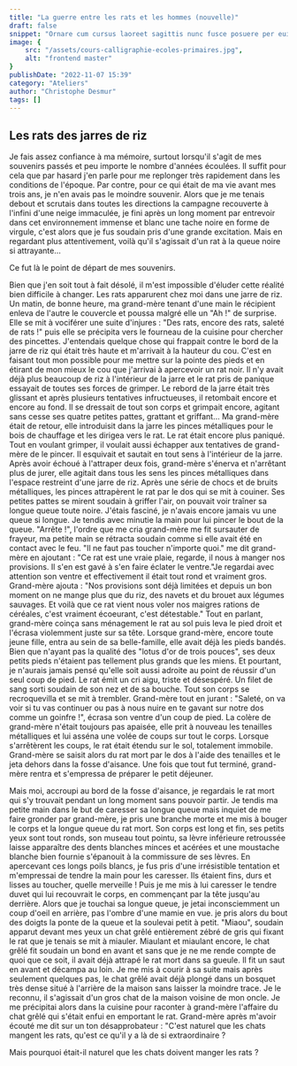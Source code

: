 ```yaml
---
title: "La guerre entre les rats et les hommes (nouvelle)"
draft: false
snippet: "Ornare cum cursus laoreet sagittis nunc fusce posuere per euismod dis vehicula a, semper fames lacus maecenas dictumst pulvinar neque enim non potenti. Torquent hac sociosqu eleifend potenti."
image: {
    src: "/assets/cours-calligraphie-ecoles-primaires.jpg",
    alt: "frontend master"
}
publishDate: "2022-11-07 15:39"
category: "Ateliers"
author: "Christophe Desmur"
tags: []
---
```



## Les rats des jarres de riz

Je fais assez confiance à ma mémoire, surtout lorsqu'il s'agit de mes souvenirs passés et peu importe le nombre d'années écoulées. Il suffit pour cela que par hasard j'en parle pour me replonger très rapidement dans les conditions de l'époque. Par contre, pour ce qui était de ma vie avant mes trois ans, je n'en avais pas le moindre souvenir. Alors que je me tenais debout et scrutais dans toutes les directions la campagne recouverte à l'infini d'une neige immaculée, je fini après un long moment par entrevoir dans cet environnement immense et blanc une tache noire en forme de virgule, c'est alors que je fus soudain pris d'une grande excitation. Mais en regardant plus attentivement, voilà qu'il s'agissait d'un rat à la queue noire si attrayante...

Ce fut là le point de départ de mes souvenirs.

Bien que j'en soit tout à fait désolé, il m'est impossible d'éluder cette réalité bien difficile à changer. Les rats apparurent chez moi dans une jarre de riz. Un matin, de bonne heure, ma grand-mère tenant d'une main le récipient enleva de l'autre le couvercle et poussa malgré elle un "Ah !" de surprise. Elle se mit à vociférer une suite d'injures : "Des rats, encore des rats, saleté de rats !" puis elle se précipita vers le fourneau de la cuisine pour chercher des pincettes. J'entendais quelque chose qui frappait contre le bord de la jarre de riz qui était très haute et m'arrivait à la hauteur du cou. C'est en faisant tout mon possible pour me mettre sur la pointe des pieds et en étirant de mon mieux le cou que j'arrivai à apercevoir un rat noir. Il n'y avait déjà plus beaucoup de riz à l'intérieur de la jarre et le rat pris de panique essayait de toutes ses forces de grimper. Le rebord de la jarre était très glissant et après plusieurs tentatives infructueuses, il retombait encore et encore au fond. Il se dressait de tout son corps et grimpait encore, agitant sans cesse ses quatre petites pattes, grattant et griffant... Ma grand-mère était de retour, elle introduisit dans la jarre les pinces métalliques pour le bois de chauffage et les dirigea vers le rat. Le rat était encore plus paniqué. Tout en voulant grimper, il voulait aussi échapper aux tentatives de grand-mère de le pincer. Il esquivait et sautait en tout sens à l'intérieur de la jarre. Après avoir échoué à l'attraper deux fois, grand-mère s'énerva et n'arrêtant plus de jurer, elle agitait dans tous les sens les pinces métalliques dans l'espace restreint d'une jarre de riz. Après une série de chocs et de bruits métalliques, les pinces attrapèrent le rat par le dos qui se mit à couiner. Ses petites pattes se mirent soudain à griffer l'air, on pouvait voir traîner sa longue queue toute noire. J'étais fasciné, je n'avais encore jamais vu une queue si longue. Je tendis avec minutie la main pour lui pincer le bout de la queue. "Arrête !", l'ordre que me cria grand-mère me fit sursauter de frayeur, ma petite main se rétracta soudain comme si elle avait été en contact avec le feu. "Il ne faut pas toucher n'importe quoi." me dit grand-mère en ajoutant : "Ce rat est une vraie plaie, regarde, il nous à manger nos provisions. Il s'en est gavé à s'en faire éclater le ventre."Je regardai avec attention son ventre et effectivement il était tout rond et vraiment gros. Grand-mère ajouta : "Nos provisions sont déjà limitées et depuis un bon moment on ne mange plus que du riz, des navets et du brouet aux légumes sauvages. Et voilà que ce rat vient nous voler nos maigres rations de céréales, c'est vraiment écoeurant, c'est détestable." Tout en parlant, grand-mère coinça sans ménagement le rat au sol puis leva le pied droit et l'écrasa violemment juste sur sa tête. Lorsque grand-mère, encore toute jeune fille, entra au sein de sa belle-famille, elle avait déjà les pieds bandés. Bien que n'ayant pas la qualité des "lotus d'or de trois pouces", ses deux petits pieds n'étaient pas tellement plus grands que les miens. Et pourtant, je n'aurais jamais pensé qu'elle soit aussi adroite au point de réussir d'un seul coup de pied. Le rat émit un cri aigu, triste et désespéré. Un filet de sang sorti soudain de son nez et de sa bouche. Tout son corps se recroquevilla et se mit à trembler. Grand-mère tout en jurant : "Saleté, on va voir si tu vas continuer ou pas à nous nuire en te gavant sur notre dos comme un goinfre !", écrasa son ventre d'un coup de pied. La colère de grand-mère n'était toujours pas apaisée, elle prit à nouveau les tenailles métalliques et lui asséna une volée de coups sur tout le corps. Lorsque s'arrêtèrent les coups, le rat était étendu sur le sol, totalement immobile. Grand-mère se saisit alors du rat mort par le dos à l'aide des tenailles et le jeta dehors dans la fosse d'aisance. Une fois que tout fut terminé, grand-mère rentra et s'empressa de préparer le petit déjeuner.

Mais moi, accroupi au bord de la fosse d'aisance, je regardais le rat mort qui s'y trouvait pendant un long moment sans pouvoir partir. Je tendis ma petite main dans le but de caresser sa longue queue mais inquiet de me faire gronder par grand-mère, je pris une branche morte et me mis à bouger le corps et la longue queue du rat mort. Son corps est long et fin, ses petits yeux sont tout ronds, son museau tout pointu, sa lèvre inférieure retroussée laisse apparaître des dents blanches minces et acérées et une moustache blanche bien fournie s'épanouit à la commissure de ses lèvres. En apercevant ces longs poils blancs, je fus pris d'une irrésistible tentation et m'empressai de tendre la main pour les caresser. Ils étaient fins, durs et lisses au toucher, quelle merveille ! Puis je me mis à lui caresser le tendre duvet qui lui recouvrait le corps, en commençant par la tête jusqu'au derrière. Alors que je touchai sa longue queue, je jetai inconsciemment un coup d'oeil en arrière, pas l'ombre d'une mamie en vue. je pris alors du bout des doigts la ponte de la queue et la soulevai petit à petit. "Miaou", soudain apparut devant mes yeux un chat grêlé entièrement zébré de gris qui fixant le rat que je tenais se mit à miauler. Miaulant et miaulant encore, le chat grêlé fit soudain un bond en avant et sans que je ne me rende compte de quoi que ce soit, il avait déjà attrapé le rat mort dans sa gueule. Il fit un saut en avant et décampa au loin. Je me mis à courir à sa suite mais après seulement quelques pas, le chat grêlé avait déjà plongé dans un bosquet très dense situé à l'arrière de la maison sans laisser la moindre trace. Je le reconnu, il s'agissait d'un gros chat de la maison voisine de mon oncle. Je me précipitai alors dans la cuisine pour raconter à grand-mère l'affaire du chat grêlé qui s'était enfui en emportant le rat. Grand-mère après m'avoir écouté me dit sur un ton désapprobateur : "C'est naturel que les chats mangent les rats, qu'est ce qu'il y a là de si extraordinaire ?

Mais pourquoi était-il naturel que les chats doivent manger les rats ?
